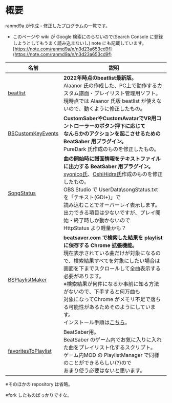 # 概要

ranmd9a が作成・修正したプログラムの一覧です。

- このページや wiki が Google 検索にのらないので(Search Console に登録しようとしてもうまく読み込まないし) note にも記載しています。  
  [https://note.com/ranmd9a/n/n3d23a653cd9f](https://note.com/ranmd9a/n/n3d23a653cd9f)

| 名前 | 説明 |
|---|---|
| [beatlist](https://github.com/ranmd9a/beatlist/releases/latest) | **2022年時点のbeatlist最新版。**<br>Alaanor 氏の作成した、PC上で動作するカスタム譜面・プレイリスト管理用ソフト。<br>現時点では Alaanor 氏版 beatlist が使えないので、動くように修正したもの。 |
| [BSCustomKeyEvents](https://github.com/ranmd9a/BSCustomKeyEvents/releases/latest) | **CustomSaberやCustomAvatarでVR用コントローラーのボタン押下に応じて<br>なんらかのアクションを起こさせるための BeatSaber 用プラグイン。**<br>PureDark 氏作成のものを修正したもの。 |
| [SongStatus](https://github.com/ranmd9a/BeatSaber-SongStatus/releases/latest) | **曲の開始時に譜面情報をテキストファイルに出力する BeatSaber 用プラグイン。**<br>[xyonico氏](https://github.com/xyonico)、[OshiHidra氏](https://github.com/OshiHidra)作成のものを修正したもの。<br>OBS Studio で  UserData\songStatus.txt を「テキスト(GDI+)」で<br>読み込むことでオーバーレイ表示します。<br>出力できる項目は少ないですが、プレイ開始・終了時しか動かないので<br> HttpStatus より軽量かも？ |
| [BSPlaylistMaker](https://github.com/ranmd9a/BSPlaylistMaker/releases/latest) | **beatsaver.com で検索した結果を playlist に保存する Chrome 拡張機能。**<br>現在表示されている曲だけが対象になるので、検索結果すべてを対象にしたい場合は<br>画面を下までスクロールして全曲表示する必要があります。<br>※検索結果が何件になるか事前に知る方法がないので、下手すると何万曲も<br>対象になってChrome がメモリ不足で落ちる可能性があるためそのようにしています。<br>インストール手順は[こちら](https://github.com/ranmd9a/BSPlaylistMaker)。 |
| [favoritesToPlaylist](https://github.com/ranmd9a/favoritesToPlaylist) | BeatSaber用。<br>BeatSaber のゲーム内でお気に入りに入れた曲をプレイリスト化するスクリプト。<br>ゲーム内MOD の PlaylistManager で同様のことができるらしい(?)ので<br>あまり使う必要はないと思います。 |

※そのほかの repository は省略。

※fork したものばっかりですな。
